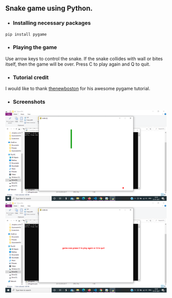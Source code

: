 ## Snake game using Python.
- ### Installing necessary packages
```bash
pip install pygame
```
- ### Playing the game
Use arrow keys to control the snake. If the snake collides with wall or bites itself, then the game will be over. Press C to play again and Q to quit.

- ### Tutorial credit
I would like to thank [thenewboston](https://www.youtube.com/channel/UCJbPGzawDH1njbqV-D5HqKw) for his awesome pygame tutorial. 

- ### Screenshots
![game-1](game-1.png)
![game-2](game-2.png)


